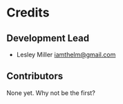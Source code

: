 # Credits


## Development Lead

* Lesley Miller <iamthelm@gmail.com>

## Contributors

None yet. Why not be the first?
